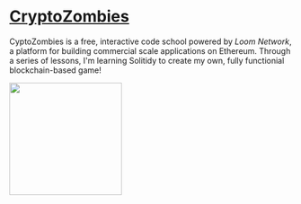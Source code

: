 # [CryptoZombies](https://cryptozombies.io/)
CyptoZombies is a free, interactive code school powered by *Loom Network*, a platform for building commercial scale applications on Ethereum. Through a series of lessons, I'm learning Solitidy to create my own, fully functionial blockchain-based game! 


<img src="https://cryptozombies.io/images/feature-collectibles.png" width="200">





